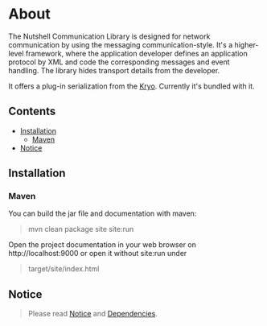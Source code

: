 # About

The Nutshell Communication Library is designed for network communication by using the messaging communication-style. It's a higher-level framework, where the application developer defines an application protocol by XML and code the corresponding messages and event handling. The library hides transport details from the developer.

It offers a plug-in serialization from the [Kryo](https://github.com/EsotericSoftware/kryo). Currently it's bundled with it.

## Contents
* [Installation](#installation)
    * [Maven](#maven)
* [Notice](#notice)

## Installation

### Maven

You can build the jar file and documentation with maven:

> mvn clean package site site:run

Open the project documentation in your web browser on http://localhost:9000 
or open it without site:run under

> target/site/index.html
 
## Notice

> Please read [Notice](Notice.html) and [Dependencies](dependencies.html).
